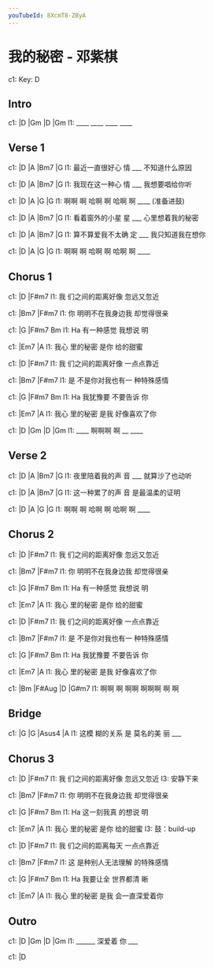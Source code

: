 ```yaml
---
youTubeId: 8XcmT8-ZByA
---
```


# 我的秘密 - 邓紫棋

c1: Key: D

## Intro

c1: |D   |Gm  |D   |Gm
l1:  ____ ____ ____ ____

## Verse 1

c1: |D              |A     |Bm7            |G
l1:   最近一直很好心 情 ___  不知道什么原因

c1: |D              |A     |Bm7            |G
l1:   我现在这一种心 情 ___  我想要唱给你听

c1:      |D      |A      |G      |G
l1:  啊啊 啊 哈啊 啊 哈啊 啊 ____ (准备进鼓)

c1: |D              |A     |Bm7              |G
l1:   看着窗外的小星 星 ___  心里想着我的秘密

c1: |D                |A     |Bm7              |G
l1:   算不算爱我不太确 定 ___  我只知道我在想你

c1:      |D      |A      |G      |G
l1:  啊啊 啊 哈啊 啊 哈啊 啊 ____

## Chorus 1

c1:   |D               |F#m7
l1: 我 们之间的距离好像 忽远又忽近

c1:   |Bm7             |F#m7
l1: 你 明明不在我身边我 却觉得很亲

c1:   |G           |F#m7   Bm
l1: Ha   有一种感觉 我想说 明

c1:     |Em7          |A
l1: 我心 里的秘密 是你 给的甜蜜

c1:   |D               |F#m7
l1: 我 们之间的距离好像 一点点靠近

c1:   |Bm7             |F#m7
l1: 是 不是你对我也有一 种特殊感情

c1:   |G         |F#m7     Bm
l1: Ha   我犹豫要 不要告诉 你

c1:     |Em7          |A
l1: 我心 里的秘密 是我 好像喜欢了你

c1: |D   |Gm    |D    |Gm
l1:  ____ 啊啊啊 啊 __ ____

## Verse 2

c1: |D              |A     |Bm7            |G
l1:   夜里陪着我的声 音 ___  就算沙了也动听

c1: |D              |A     |Bm7            |G
l1:   这一种累了的声 音      是最温柔的证明

c1:      |D      |A      |G      |G
l1:  啊啊 啊 哈啊 啊 哈啊 啊 ____

## Chorus 2

c1:   |D               |F#m7
l1: 我 们之间的距离好像 忽远又忽近

c1:   |Bm7             |F#m7
l1: 你 明明不在我身边我 却觉得很亲

c1:   |G           |F#m7   Bm
l1: Ha   有一种感觉 我想说 明

c1:     |Em7          |A
l1: 我心 里的秘密 是你 给的甜蜜

c1:   |D               |F#m7
l1: 我 们之间的距离好像 一点点靠近

c1:   |Bm7             |F#m7
l1: 是 不是你对我也有一 种特殊感情

c1:   |G         |F#m7     Bm
l1: Ha   我犹豫要 不要告诉 你

c1:     |Em7          |A
l1: 我心 里的秘密 是我 好像喜欢了你

c1: |Bm    |F#Aug    |D        |G#m7
l1:    啊啊 啊   啊啊 啊啊啊 啊 啊

## Bridge

c1:     |G          |G       |Asus4   |A
l1: 这模 糊的关系 是 莫名的美 丽   ___

## Chorus 3

c1:   |D               |F#m7
l1: 我 们之间的距离好像 忽远又忽近
l3:    安静下来

c1:   |Bm7             |F#m7
l1: 你 明明不在我身边我 却觉得很亲

c1:   |G           |F#m7   Bm
l1: Ha   这一刻我真 的想说 明

c1:     |Em7          |A
l1: 我心 里的秘密 是你 给的甜蜜
l3:                    鼓：build-up

c1:   |D               |F#m7
l1: 我 们之间的距离每天 一点点靠近

c1:   |Bm7             |F#m7
l1: 这 是种别人无法理解 的特殊感情

c1:   |G         |F#m7     Bm
l1: Ha   我要让全 世界都清 晰

c1:     |Em7          |A
l1: 我心 里的秘密 是我 会一直深爱着你

## Outro

c1: |D     |Gm      |D     |Gm
l1:  ______   深爱着 你 ___

c1: |D
